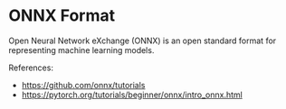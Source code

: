 # ONNX Format

Open Neural Network eXchange (ONNX) is an open standard format for representing machine learning models. 

References:
 - https://github.com/onnx/tutorials
 - https://pytorch.org/tutorials/beginner/onnx/intro_onnx.html 